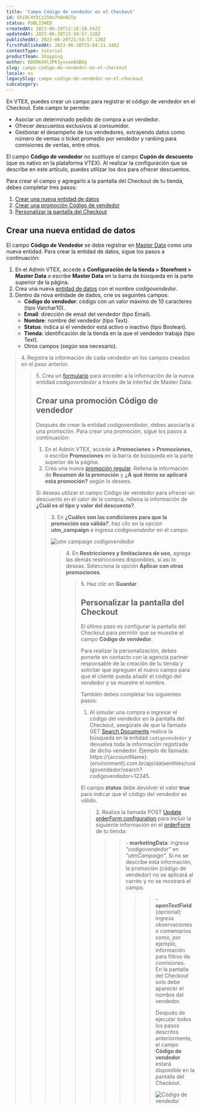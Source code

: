 ```yaml
---
title: 'Campo Código de vendedor en el Checkout'
id: 6hiRCXt5Cz250o7hBnN2Tp
status: PUBLISHED
createdAt: 2023-06-20T12:18:18.542Z
updatedAt: 2023-06-20T21:50:57.120Z
publishedAt: 2023-06-20T21:50:57.120Z
firstPublishedAt: 2023-06-20T15:04:21.346Z
contentType: tutorial
productTeam: Shopping
author: 6DODK49lJPk3yvcoe6GB6g
slug: campo-codigo-de-vendedor-en-el-checkout
locale: es
legacySlug: campo-codigo-de-vendedor-en-el-checkout
subcategory: 
---
```


En VTEX, puedes crear un campo para registrar el código de vendedor en el Checkout. Este campo te permite:
- Asociar un determinado pedido de compra a un vendedor.
- Ofrecer descuentos exclusivos al consumidor.
- Gestionar el desempeño de tus vendedores, extrayendo datos como número de ventas o ticket promedio por vendedor y ranking para comisiones de ventas, entre otros.

<div class="alert alert-warning">
  El campo <b>Código de vendedor</b> no sustituye el campo <b>Cupón de descuento</b> (que es nativo en la plataforma VTEX). Al realizar la configuración que se describe en este artículo, puedes utilizar los dos para ofrecer descuentos.
</div>

Para crear el campo y agregarlo a la pantalla del Checkout de tu tienda, debes completar tres pasos:

1. [Crear una nueva entidad de datos](#crear-una-nueva-entidad-de-datos)
2. [Crear una promoción Código de vendedor](#crear-una-promocion-codigo-de-vendedor)
3. [Personalizar la pantalla del Checkout](#personalizar-la-pantalla-del-checkout)

## Crear una nueva entidad de datos

El campo **Código de Vendedor** se debe registrar en [Master Data](https://help.vtex.com/es/tutorial/master-data--4otjBnR27u4WUIciQsmkAw) como una nueva entidad. Para crear la entidad de datos, sigue los pasos a continuación:

1. En el Admin VTEX, accede a **Configuración de la tienda > Storefront > Master Data** o escribe **Master Data** en la barra de búsqueda en la parte superior de la página.
2. Crea una nueva [entidad de datos](https://help.vtex.com/es/tutorial/criando-entidade-de-dados--tutorials_1265#como-configurar) con el nombre *codigovendedor*.
3. Dentro da nova entidade de dados, crie os seguintes campos:
    - **Código do vendedor**: código con un valor máximo de 10 caracteres (tipo Varchar10).
    - **Email**: dirección de email del vendedor (tipo Email).
    - **Nombre**: nombre del vendedor (tipo Text).
    - **Status**: indica si el vendedor está activo o inactivo (tipo Boolean).
    - **Tienda**: identificación de la tienda en la que el vendedor trabaja (tipo Text).
    - Otros campos (según sea necesario).

<blockquote><ui>4. Registra la información de cada vendedor en los campos creados en el paso anterior.</ui>

<blockquote><ui>5. Crea un <a href="https://help.vtex.com/es/tutorial/creando-formulario-en-master-data--tutorials_1047">formulario</a> para acceder a la información de la nueva entidad <i>codigovendedor</i> a través de la interfaz de Master Data.</ui>

## Crear una promoción Código de vendedor

Después de crear la entidad *codigovendedor*, debes asociarla a una promoción. Para crear una promoción, sigue los pasos a continuación:

1. En el Admin VTEX, accede a **Promociones > Promociones**, o escribe **Promociones** en la barra de búsqueda en la parte superior de la página.
2. Crea una nueva [promoción regular](https://help.vtex.com/es/tracks/promociones--6asfF1vFYiZgTQtOzwJchR/2a2D0K85Ahvs4hLnL3Ag7N). Rellena la información de **Resumen de la promoción** y **¿A qué ítems se aplicará esta promoción?** según lo desees.

<div class="alert alert-info">
 Si deseas utilizar el campo Código de vendedor para ofrecer un descuento en el valor de la compra, rellena la información de <b>¿Cuál es el tipo y valor del descuento?</b>.
</div>

<blockquote><ui>3. En <b>¿Cuáles son las condiciones para que la promoción sea válida?</b>, haz clic en la opción <b>utm_campaign</b> e ingresa <i>codigovendedor</i> en el campo.</ui>

![utm campaign codigovendedor](//images.ctfassets.net/alneenqid6w5/6jroNJYCvzunmfosErnmZF/5fac14ad4842791589bab32d955f480f/UTM_Campaign_codigovendedor.PNG)

<blockquote><ui>4. En <b>Restricciones y limitaciones de uso</b>, agrega las demás restricciones disponibles, si así lo deseas. Selecciona la opción <b>Aplicar con otras promociones</b>.</ui>

<blockquote><ui>5. Haz clic en <b>Guardar</b>.</ui>

## Personalizar la pantalla del Checkout

El último paso es configurar la pantalla del Checkout para permitir que se muestre el campo **Código de vendedor**.

Para realizar la personalización, debes ponerte en contacto con la agencia partner responsable de la creación de tu tienda y solicitar que agreguen el nuevo campo para que el cliente pueda añadir el código del vendedor y se muestre el nombre.

También debes completar los siguientes pasos:

1. Al simular una compra e ingresar el código del vendedor en la pantalla del Checkout, asegúrate de que la llamada GET [Search Documents](https://developers.vtex.com/docs/api-reference/master-data-api-v2#get-/api/dataentities/-dataEntityName-/search) realice la búsqueda en la entidad `codigovendedor` y devuelva toda la información registrada de dicho vendedor. Ejemplo de llamada: https://{accountName}.{environment}.com.br/api/dataentities/codigovendedor/search?codigovendedor=12345.

<div class="alert alert-warning">
  El campo <b>status</b> debe devolver el valor <b>true</b> para indicar que el código del vendedor es válido.
</div>

<blockquote><ui>2. Realiza la llamada POST <a href="https://developers.vtex.com/docs/api-reference/checkout-api#post-/api/checkout/pvt/configuration/orderForm">Update orderForm configuration</a> para incluir la siguiente información en el <a href="https://developers.vtex.com/docs/guides/orderform-fields">orderForm</a> de tu tienda</ui>:

<blockquote><blockquote>- <b>marketingData</b>: ingresa <i>"codigovendedor"</i> en <i>"utmCampaign"</i>. Si no se describe esta información, la promoción (código de vendedor) no se aplicará al carrito y no se mostrará el campo.

  <blockquote><blockquote>- <b>openTextField</b> (opcional): ingresa observaciones o comentarios como, por ejemplo, información para filtros de comisiones.

<div class="alert alert-warning">
  En la pantalla del Checkout solo debe aparecer el nombre del vendedor.
</div>

Después de ejecutar todos los pasos descritos anteriormente, el campo **Código de vendedor** estará disponible en la pantalla del Checkout.

![Código de vendedor](//images.ctfassets.net/alneenqid6w5/kWi3gE5Q9gyHP2pa8XFpv/8f7156a46e01ad6715f446aad5e2bd7e/Checkout_UI_-_ES_2.png)
